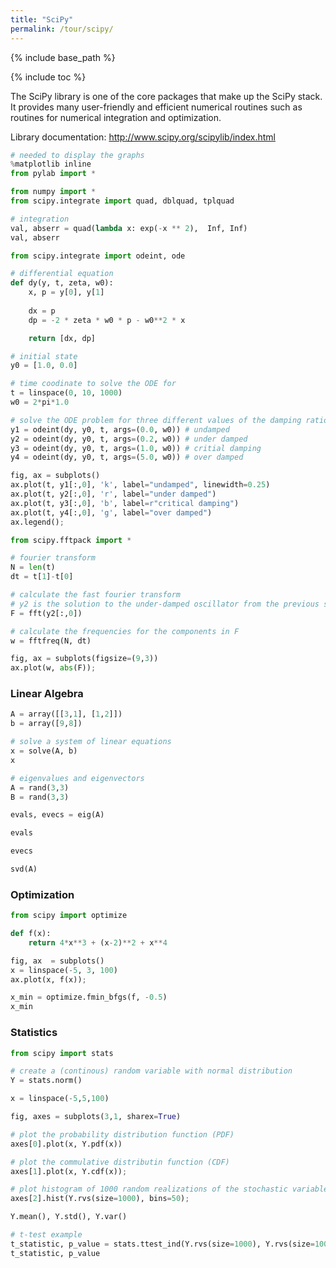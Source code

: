 ```yaml
---
title: "SciPy"
permalink: /tour/scipy/
---
```

{% include base_path %}

{% include toc %}

The SciPy library is one of the core packages that make up the SciPy stack. It provides many user-friendly and efficient numerical routines such as routines for numerical integration and optimization.

Library documentation: <a>http://www.scipy.org/scipylib/index.html</a>


```python
# needed to display the graphs
%matplotlib inline
from pylab import *
```


```python
from numpy import *
from scipy.integrate import quad, dblquad, tplquad
```


```python
# integration
val, abserr = quad(lambda x: exp(-x ** 2),  Inf, Inf)
val, abserr
```


```python
from scipy.integrate import odeint, ode
```


```python
# differential equation
def dy(y, t, zeta, w0):
    x, p = y[0], y[1]
    
    dx = p
    dp = -2 * zeta * w0 * p - w0**2 * x

    return [dx, dp]

# initial state
y0 = [1.0, 0.0]

# time coodinate to solve the ODE for
t = linspace(0, 10, 1000)
w0 = 2*pi*1.0

# solve the ODE problem for three different values of the damping ratio
y1 = odeint(dy, y0, t, args=(0.0, w0)) # undamped
y2 = odeint(dy, y0, t, args=(0.2, w0)) # under damped
y3 = odeint(dy, y0, t, args=(1.0, w0)) # critial damping
y4 = odeint(dy, y0, t, args=(5.0, w0)) # over damped

fig, ax = subplots()
ax.plot(t, y1[:,0], 'k', label="undamped", linewidth=0.25)
ax.plot(t, y2[:,0], 'r', label="under damped")
ax.plot(t, y3[:,0], 'b', label=r"critical damping")
ax.plot(t, y4[:,0], 'g', label="over damped")
ax.legend();
```


```python
from scipy.fftpack import *
```


```python
# fourier transform
N = len(t)
dt = t[1]-t[0]

# calculate the fast fourier transform
# y2 is the solution to the under-damped oscillator from the previous section
F = fft(y2[:,0]) 

# calculate the frequencies for the components in F
w = fftfreq(N, dt)

fig, ax = subplots(figsize=(9,3))
ax.plot(w, abs(F));
```

### Linear Algebra


```python
A = array([[3,1], [1,2]])
b = array([9,8])
```


```python
# solve a system of linear equations
x = solve(A, b)
x
```


```python
# eigenvalues and eigenvectors
A = rand(3,3)
B = rand(3,3)

evals, evecs = eig(A)

evals
```


```python
evecs
```


```python
svd(A)
```

### Optimization


```python
from scipy import optimize
```


```python
def f(x):
    return 4*x**3 + (x-2)**2 + x**4

fig, ax  = subplots()
x = linspace(-5, 3, 100)
ax.plot(x, f(x));
```


```python
x_min = optimize.fmin_bfgs(f, -0.5)
x_min
```

### Statistics


```python
from scipy import stats
```


```python
# create a (continous) random variable with normal distribution
Y = stats.norm()

x = linspace(-5,5,100)

fig, axes = subplots(3,1, sharex=True)

# plot the probability distribution function (PDF)
axes[0].plot(x, Y.pdf(x))

# plot the commulative distributin function (CDF)
axes[1].plot(x, Y.cdf(x));

# plot histogram of 1000 random realizations of the stochastic variable Y
axes[2].hist(Y.rvs(size=1000), bins=50);
```


```python
Y.mean(), Y.std(), Y.var()
```


```python
# t-test example
t_statistic, p_value = stats.ttest_ind(Y.rvs(size=1000), Y.rvs(size=1000))
t_statistic, p_value
```


```python

```
